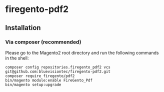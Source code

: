 # firegento-pdf2

## Installation

### Via composer (recommended)

Please go to the Magento2 root directory and run the following commands in the shell:

```
composer config repositories.firegento_pdf2 vcs git@github.com:bluevisiontec/firegento-pdf2.git
composer require firegento/pdf2
bin/magento module:enable FireGento_Pdf
bin/magento setup:upgrade
```
